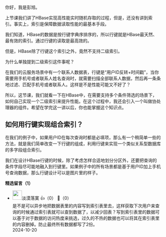 你好，我是彭旭。

上节课我们讲了HBase实现高性能实时随机存取的过程，但是，还没有讲到索引。事实上，索引是保障数据读取性能的最基本手段。

我们知道，HBase的数据是按行键字典序排序的，所以行键就是HBase最天然、最有效的索引。通过行键的读取是最高效的。

但是，HBase除了行键这个索引之外，竟然不支持二级索引。

为什么单独提到二级索引这件事呢？

在我们的云服务场景中有一个联系人数据表，行键是“用户ID反转+时间戳”，当你需要用手机号或者联系人姓名查询时，就需要扫描全部联系人数据，然后再一条条地过滤、匹配手机号或者联系人。这样是不是性能可能又不好了？

所以，这节课，我们就看一下在HBase中，在需要支持多个条件筛选的场景下，如何自己实现一个二级索引来提升性能。在这个过程中，我还会引入一个叫做协处理器的组件。希望在学完这一讲以后，你也能掌握这个知识点。

## 如何用行键实现组合索引？

在我们的例子中，如果用户ID在每次查询时都是必填项，那么有一个稍简单一些的方法，就是我们简单改变一下行键的组成，利用行键来实现一个类似关系型数据库的多字段组合索引。

我们在设计HBase行键的时候，除了考虑怎样合适地划分分区外，还要把查询的条件字段尽可能地融入到行键里。如果例子中的所有场景都是基于用户ID加上手机号查询数据，那么行键设计可以是图片里的样子。
<div><strong>精选留言（1）</strong></div><ul>
<li><img src="https://static001.geekbang.org/account/avatar/00/10/03/ce/ec3b8de9.jpg" width="30px"><span>淡漠落寞</span> 👍（0） 💬（0）<div>是不是可以异步地把数据表里的内容写到索引表里去，这样获取下次用户来查询的时候通过索引表就可以查到数据了，以减少回表？写到索引表里的数据可以基于对于数据的访问热度来挑选，过久的不热的数据也可以将其在索引表里的内容删掉。防止最终所有数据都写了2份。</div>2024-10-20</li><br/>
</ul>